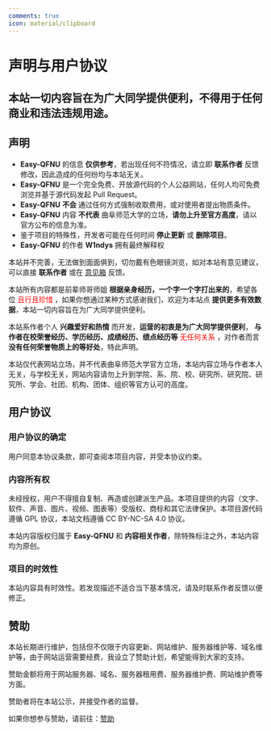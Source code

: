 ```yaml
---
comments: true
icon: material/clipboard
---
```


# 声明与用户协议

## 本站一切内容旨在为广大同学提供便利，不得用于任何商业和违法违规用途。

## 声明

- **Easy-QFNU** 的信息 **仅供参考**，若出现任何不符情况，请立即 **联系作者** 反馈修改，因此造成的任何纷均与本站无关。
- **Easy-QFNU** 是一个完全免费、开放源代码的个人公益网站，任何人均可免费浏览并基于源代码发起 Pull Request。
- **Easy-QFNU** **不会** 通过任何方式强制收取费用，或对使用者提出物质条件。
- **Easy-QFNU** 内容 **不代表** 曲阜师范大学的立场，**请勿上升至官方高度**，请以官方公布的信息为准。
- 鉴于项目的特殊性，开发者可能在任何时间 **停止更新** 或 **删除项目**。
- **Easy-QFNU** 的作者 **W1ndys** 拥有最终解释权

本站并不完善，无法做到面面俱到，切勿戴有色眼镜浏览，如对本站有意见建议，可以直接 **联系作者** 或在 [意见箱](/Start/Feedback-Box/) 反馈。

本站所有内容都是前辈师哥师姐 **根据亲身经历，一个字一个字打出来的**，希望各位 <font color="red"> 且行且珍惜 </font>，如果你想通过某种方式感谢我们，欢迎为本站点 **提供更多有效数据**，本站一切内容旨在为广大同学提供便利。

本站系作者个人 **兴趣爱好和热情** 而开发，**运营的初衷是为广大同学提供便利**， **与作者在校荣誉经历、学历经历、成绩经历、绩点经历等** <font color="red"> 无任何关系 </font>，对作者而言 **没有任何荣誉物质上的等好处**，特此声明。

本站仅代表网站立场，并不代表曲阜师范大学官方立场，本站内容立场与作者本人无关，与学校无关，网站内容请勿上升到学院、系、院、校、研究所、研究院、研究所、学会、社团、机构、团体、组织等官方认可的高度。

## 用户协议

### 用户协议的确定

用户同意本协议条款，即可查阅本项目内容，并受本协议约束。

### 内容所有权

未经授权，用户不得擅自复制、再造或创建派生产品。本项目提供的内容（文字、软件、声音、图片、视频、图表等）受版权、商标和其它法律保护。本项目源代码遵循 GPL 协议，本站文档遵循 CC BY-NC-SA 4.0 协议。

本站内容版权归属于 **Easy-QFNU** 和 **内容相关作者**，除特殊标注之外，本站内容均为原创。

### 项目的时效性

本站内容具有时效性。若发现描述不适合当下基本情况，请及时联系作者反馈以便修正。

## 赞助

本站长期进行维护，包括但不仅限于内容更新、网站维护、服务器维护等、域名维护等，由于网站运营需要经费，我设立了赞助计划，希望能得到大家的支持。

赞助金额将用于网站服务器、域名、服务器租用费、服务器维护费、网站维护费等方面。

赞助者将在本站公示，并接受作者的监督。

如果你想参与赞助，请前往：[赞助](/Start/Sponsor/)
